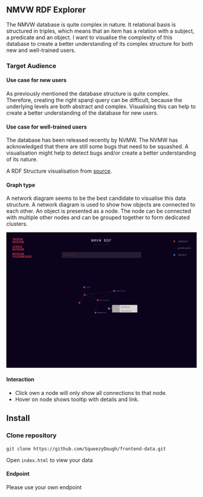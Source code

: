 ## NMVW RDF Explorer
The NMVW database is quite complex in nature. It relational basis is structured in triples, which means that an item has a relation with a subject, a predicate and an object. I want to visualise the complexity of this database to create a better understanding of its complex structure for both new and well-trained users.

### Target Audience
#### Use case for new users
As previously mentioned the database structure is quite complex. Therefore, creating the right sparql query can be difficult, because the underlying levels are both abstract and complex. Visualising this can help to create a better understanding of the database for new users. 

#### Use case for well-trained users
The database has been released recently by NVMW. The NVMW has acknowledged that there are still some bugs that need to be squashed. A visualisation might help to detect bugs and/or create a better understanding of its nature.

A RDF Structure visualisation from [source](https://s3.amazonaws.com/dev.assets.neo4j.com/wp-content/uploads/20180227014448/neo4j-rdf-graph-database-reasoning-engine.png).

#### Graph type
A network diagram seems to be the best candidate to visualise this data structure. A network diagram is used to show how objects are connected to each other. An object is presented as a node. The node can be connected with multiple other nodes and can be grouped together to form dedicated clusters. 

![Prototype](https://github.com/SqueezyDough/frontend-data/blob/master/github/network.png)

#### Interaction
* Click own a node will only show all connections to that node.
* Hover on node shows tooltip with details and link.

## Install
### Clone repository
```
git clone https://github.com/SqueezyDough/frontend-data.git
```

Open `index.html` to view your data

#### Endpoint
Please use your own endpoint
